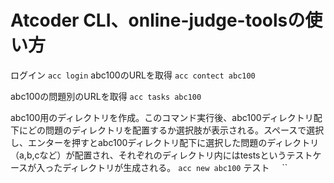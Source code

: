 # Atcoder CLI、online-judge-toolsの使い方
ログイン
`acc login`
abc100のURLを取得
`acc contect abc100`

abc100の問題別のURLを取得
`acc tasks abc100`

abc100用のディレクトリを作成。このコマンド実行後、abc100ディレクトリ配下にどの問題のディレクトリを配置するか選択肢が表示される。スペースで選択し、エンターを押すとabc100ディレクトリ配下に選択した問題のディレクトリ（a,b,cなど）が配置され、それぞれのディレクトリ内にはtestsというテストケースが入ったディレクトリが生成される。
`acc new abc100`
テスト
`　`
``
